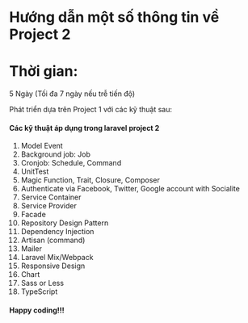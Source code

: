 # Hướng dẫn một số thông tin về Project 2

# Thời gian:
5 Ngày (Tối đa 7 ngày nếu trễ tiến độ)

Phát triển dựa trên Project 1 với các kỹ thuật sau:

#### Các kỹ thuật áp dụng trong laravel project 2
1. Model Event
2. Background job: Job
3. Cronjob: Schedule, Command
4. UnitTest
5. Magic Function, Trait, Closure,
Composer
6. Authenticate via Facebook, Twitter,
Google account with Socialite
7. Service Container
8. Service Provider
9. Facade
10. Repository Design Pattern
11. Dependency Injection
12. Artisan (command)
13. Mailer
14. Laravel Mix/Webpack
15. Responsive Design
16. Chart
17. Sass or Less
18. TypeScript


#### Happy coding!!!
